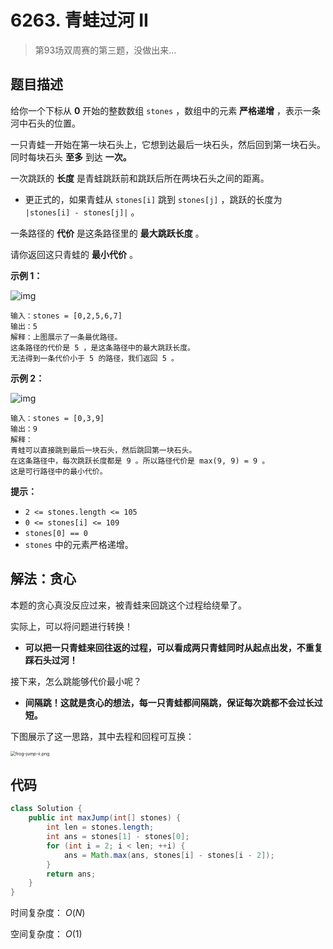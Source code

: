 # 6263. 青蛙过河 II

> 第93场双周赛的第三题，没做出来...

## 题目描述

给你一个下标从 **0** 开始的整数数组 `stones` ，数组中的元素 **严格递增** ，表示一条河中石头的位置。

一只青蛙一开始在第一块石头上，它想到达最后一块石头，然后回到第一块石头。同时每块石头 **至多** 到达 **一次。**

一次跳跃的 **长度** 是青蛙跳跃前和跳跃后所在两块石头之间的距离。

- 更正式的，如果青蛙从 `stones[i]` 跳到 `stones[j]` ，跳跃的长度为 `|stones[i] - stones[j]|` 。

一条路径的 **代价** 是这条路径里的 **最大跳跃长度** 。

请你返回这只青蛙的 **最小代价** 。

**示例 1：**

![img](https://tva1.sinaimg.cn/large/008vxvgGgy1h8zlaej5scj30q508xaau.jpg)

```
输入：stones = [0,2,5,6,7]
输出：5
解释：上图展示了一条最优路径。
这条路径的代价是 5 ，是这条路径中的最大跳跃长度。
无法得到一条代价小于 5 的路径，我们返回 5 。
```

**示例 2：**

![img](https://tva1.sinaimg.cn/large/008vxvgGgy1h8zlaft1cqj30qp09rq46.jpg)

```
输入：stones = [0,3,9]
输出：9
解释：
青蛙可以直接跳到最后一块石头，然后跳回第一块石头。
在这条路径中，每次跳跃长度都是 9 。所以路径代价是 max(9, 9) = 9 。
这是可行路径中的最小代价。
```

**提示：**

- `2 <= stones.length <= 105`
- `0 <= stones[i] <= 109`
- `stones[0] == 0`
- `stones` 中的元素严格递增。

## 解法：贪心

本题的贪心真没反应过来，被青蛙来回跳这个过程给绕晕了。

实际上，可以将问题进行转换！

- **可以把一只青蛙来回往返的过程，可以看成两只青蛙同时从起点出发，不重复踩石头过河！**

接下来，怎么跳能够代价最小呢？

- **间隔跳！这就是贪心的想法，每一只青蛙都间隔跳，保证每次跳都不会过长过短。**

下图展示了这一思路，其中去程和回程可互换：

<img src="https://tva1.sinaimg.cn/large/008vxvgGgy1h8zlfxe81oj30zn0rrmz9.jpg" alt="frog-jump-ii.png" style="zoom:50%;" />

## 代码

```java
class Solution {
    public int maxJump(int[] stones) {
        int len = stones.length;
        int ans = stones[1] - stones[0];
        for (int i = 2; i < len; ++i) {
            ans = Math.max(ans, stones[i] - stones[i - 2]);
        }
        return ans;
    }
}
```

时间复杂度： $O(N)$

空间复杂度： $O(1)$

